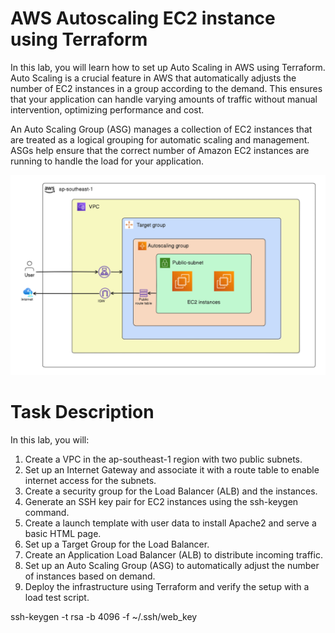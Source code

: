 

# AWS Autoscaling EC2 instance using Terraform
In this lab, you will learn how to set up Auto Scaling in AWS using Terraform. Auto Scaling is a crucial feature in AWS that automatically adjusts the number of EC2 instances in a group according to the demand. This ensures that your application can handle varying amounts of traffic without manual intervention, optimizing performance and cost.

An Auto Scaling Group (ASG) manages a collection of EC2 instances that are treated as a logical grouping for automatic scaling and management. ASGs help ensure that the correct number of Amazon EC2 instances are running to handle the load for your application.

![alt text](image.png)


# Task Description
In this lab, you will:

1.  Create a VPC in the ap-southeast-1 region with two public subnets.  
2.  Set up an Internet Gateway and associate it with a route table to enable internet access for the subnets.  
3.  Create a security group for the Load Balancer (ALB) and the instances.  
4.  Generate an SSH key pair for EC2 instances using the ssh-keygen command.  
5.  Create a launch template with user data to install Apache2 and serve a basic HTML page.  
6.  Set up a Target Group for the Load Balancer.  
7.  Create an Application Load Balancer (ALB) to distribute incoming traffic.  
8.  Set up an Auto Scaling Group (ASG) to automatically adjust the number of instances based on demand.  
9.  Deploy the infrastructure using Terraform and verify the setup with a load test script.  


ssh-keygen -t rsa -b 4096 -f ~/.ssh/web_key
